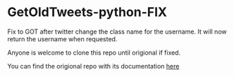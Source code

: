 # GetOldTweets-python-FIX
Fix to GOT after twitter change the class name for the username. It will now return the username when requested.

Anyone is welcome to clone this repo until origional if fixed.


You can find the origional repo with its documentation [here](https://github.com/Jefferson-Henrique/GetOldTweets-python)
